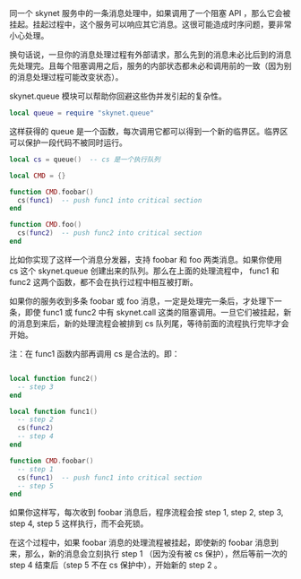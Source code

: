 同一个 skynet 服务中的一条消息处理中，如果调用了一个阻塞 API ，那么它会被挂起。挂起过程中，这个服务可以响应其它消息。这很可能造成时序问题，要非常小心处理。

换句话说，一旦你的消息处理过程有外部请求，那么先到的消息未必比后到的消息先处理完。且每个阻塞调用之后，服务的内部状态都未必和调用前的一致（因为别的消息处理过程可能改变状态）。

skynet.queue 模块可以帮助你回避这些伪并发引起的复杂性。

```lua
local queue = require "skynet.queue"
```

这样获得的 queue 是一个函数，每次调用它都可以得到一个新的临界区。临界区可以保护一段代码不被同时运行。

```lua
local cs = queue()  -- cs 是一个执行队列

local CMD = {}

function CMD.foobar()
  cs(func1)  -- push func1 into critical section
end

function CMD.foo()
  cs(func2)  -- push func2 into critical section
end
```

比如你实现了这样一个消息分发器，支持 foobar 和 foo 两类消息。如果你使用 cs 这个 skynet.queue 创建出来的队列。那么在上面的处理流程中， func1 和 func2 这两个函数，都不会在执行过程中相互被打断。

如果你的服务收到多条 foobar 或 foo 消息，一定是处理完一条后，才处理下一条，即使 func1 或 func2 中有 skynet.call 这类的阻塞调用。一旦它们被挂起，新的消息到来后，新的处理流程会被排到 cs 队列尾，等待前面的流程执行完毕才会开始。

注：在 func1 函数内部再调用 cs 是合法的。即：

```lua

local function func2()
  -- step 3
end

local function func1()
  -- step 2
  cs(func2)
  -- step 4
end

function CMD.foobar()
  -- step 1
  cs(func1)  -- push func1 into critical section
  -- step 5
end
```

如果你这样写，每次收到 foobar 消息后，程序流程会按 step 1, step 2, step 3, step 4, step 5 这样执行，而不会死锁。

在这个过程中，如果 foobar 消息的处理流程被挂起，即使新的 foobar 消息到来，那么，新的消息会立刻执行 step 1 （因为没有被 cs 保护），然后等前一次的 step 4 结束后（step 5 不在 cs 保护中），开始新的 step 2 。



